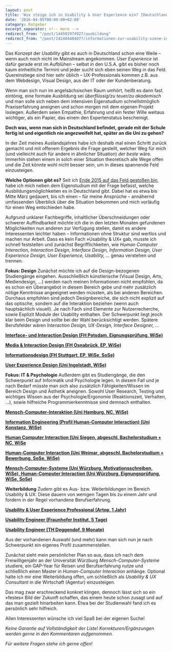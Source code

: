 ```yaml
---
layout: post
title: 'Wie steige ich in Usability & User Experience ein? [Deutschland]'
date: '2016-04-05T00:00:00+02:00'
category: Ratgeber
excerpt_separator: <!-- more -->
redirect_from: "/post/144502974927/ausbildung"
redirect_from: "/post/142404484077/informationen-zur-usability-szene-in-deutschland"
---
```


Das Konzept der _Usability_ gibt es auch in Deutschland schon eine Weile – wenn auch noch nicht im Mainstream angekommen. _User Experience_ ist dafür gerade erst im Aufblühen – selbst in den U.S.A. gibt es bisher noch kaum einheitliche Termini und jeder sucht sich eben seinen Weg in das Feld. Quereinstiege sind hier sehr üblich – UX-Professionals kommen z.B. aus dem Webdesign, Visual Design, aus der IT oder der Kundenberatung.

Wenn man sich nun im angelsächsischen Raum umhört, heißt es dann fast eintönig, eine formale Ausbildung sei _überflüssig/zu teuer/zu akademisch_ und man solle sich neben dem intensiven Eigenstudium schnellstmöglich Praxiserfahrung aneignen und schon morgen mit dem eigenen Projekt loslegen. Außerdem seien Empathie, Erfahrung und ein fester Wille weitaus wichtiger, als ein Papier, das einem den Expertenstatus bescheinigt.

**Doch was, wenn man sich in Deutschland befindet, gerade mit der Schule fertig ist und eigentlich nie angezweifelt hat, später an die Uni zu gehen?** <!-- more -->

In der Zeit meines Auslandsjahres habe ich deshalb mal einen Schritt zurück gemacht und mit offenem Ergebnis die Frage gestellt, welcher Weg für mich (und vielleicht auch für andere in ähnlicher Situation) _der beste_ wäre. Immerhin stehen einem in solch einer Situation theoretisch alle Wege offen und die Zeit könnte wohl nicht besser sein, um in dieses spannende Feld einzusteigen.

**Welche Optionen gibt es?** Seit ich [Ende 2015 auf das Feld gestoßen bin](/anfang), habe ich mich neben dem Eigenstudium mit der Frage befasst, welche Ausbildungsmöglichkeiten es in Deutschland gibt. Dabei hat es etwa bis Mitte März gedauert, bis ich einen – für meine Ansprüche – annähernd umfassenden Überblick über die Situation bekommen und mich vorläufig für einen Weg entschieden habe.

Aufgrund unklarer Fachbegriffe, inhaltlicher Überschneidungen oder schwerer Auffindbarkeit möchte ich die in den letzten Monaten gefundenen Möglichkeiten nun anderen zur Verfügung stellen, damit es andere Interessenten leichter haben – Informationen ohne Struktur sind wertlos und machen nur Arbeit. Dass es kein Fach »Usability & UX« gab, musste ich schnell feststellen und zunächst Begrifflichkeiten, wie _Human Computer Interaction, Interaction Design, Interface Design, Information Design, User Experience Design, User Experience, Usability, ..._ genau verstehen und trennen.

**Fokus: Design** Zunächst möchte ich auf die Design-bezogenen Studiengänge eingehen. Ausschließlich künstlerische (Visual Design, Arts, Mediendesign, ...) werden nach meinen Informationen nicht empfohlen, da es schon ein Überangebot in diesem Bereich gebe und mehr zusätzlich nötige Kenntnisse angeeignet werden müssten, als bei anderen Bereichen. Durchaus empfohlen sind jedoch Designbereiche, die sich nicht explizit auf das optische, sondern auf die Interaktion beziehen (wenn auch hauptsächlich visuell). Je nach Fach sind Elemente zur Nutzerrecherche, sowie Explizit Module der Usability enthalten. Der Schwerpunkt liegt jeoch klar beim Design und sollte bei der Wahl berücksichtigt werden. Spätere Berufsfelder wären _Interaction Design, UX-Design, Interface Designer, ..._

[**Interface- und Interaction Design (FH Potsdam, Eignungsprüfung, WiSe)**](https://www.fh-potsdam.de/studieren/design/studiengaenge/interfacedesign/)

[**Media & Interaction Design (FH Osnabrück, EP, WiSe)**](https://www.hs-osnabrueck.de/index.php?id=417&L=0)

[**Informationsdesign (FH Stuttgart, EP, WiSe, SoSe)**](https://www.hdm-stuttgart.de/idb/bewerbung/)

[**User Experience Design (Uni Ingolstadt, WiSe)**](http://uxd.thi.de/)

**Fokus: IT & Psychologie** Außerdem gibt es Studiengänge, die den Schwerpunkt auf Informatik und Psychologie legen. In diesem Fall und je nach Bedarf müsste man sich also zusätzlich Fähigkeiten/Wissen im Bereich Design und Ästhetik aneignen. Sowohl User Research, Testing und wichtiges Wissen aus der Psychologie/Ergonomie (Reaktionszeit, Verhalten, ...), sowie hilfreiche Programmierkenntnisse sind demnach enthalten.

[**Mensch-Computer-Interaktion (Uni Hamburg, NC, WiSe)**](https://www.uni-hamburg.de/campuscenter/studienangebot/studiengang.html?1239878707)

[**Information Engineering (Profil Human-Computer Interaction) (Uni Konstanz, WiSe)**](https://www.studium.uni-konstanz.de/studienangebot/information-engineering-ba/)

[**Human Computer Interaction (Uni Siegen, abgeschl. Bachelorstudium + NC, WiSe**](http://hci-siegen.de/)

**[Human-Computer Interaction (Uni Weimar, abgeschl. Bachelorstudium + Bewerbung, SoSe, WiSe)](https://www.uni-weimar.de/de/medien/studium/medieninformatik-computer-science-and-media-hci/human-computer-interaction-msc/)**

[**Mensch-Computer-Systeme (Uni Würzburg, Motivationsschreiben, WiSe), Human-Computer Interaction (Uni Würzburg, Eignungsprüfung, WiSe, SoSe)**](http://www.uni-wuerzburg.de/?id=87783)

**Weiterbildung** Zudem gibt es Aus- bzw. Weiterbildungen im Bereich Usability & UX. Diese dauern von wenigen Tagen bis zu einem Jahr und fordern in der Regel vorhandene Berufserfahrung.

[**Usability & User Experience Professional (Artop, 1 Jahr)**](http://www.artop.de/ausbildung-zum-usability-ux-professional)

[**Usability Engineer (Fraunhofer Institut, 5 Tage)**](http://www.usability-ux.fit.fraunhofer.de/de/weiterbildung/usability-engineer.html)

[**Usability Engineer (TH Deggendof, 9 Monate)**](https://www.th-deg.de/de/weiterbildung/zertifikate/usability-engineer#nav)

Aus der vorhandenen Auswahl (und mehr) kann man sich nun je nach Schwerpunkt ein eigenes Profil zusammenstellen.

Zunächst sieht mein persönlicher Plan so aus, dass ich nach dem Freiwilligenjahr an der Universität Würzburg _Mensch-Computer-Systeme_ studiere, ein GAP-Year für Reisen und Berufserfahrung nutze und schließlich einen Master in _Human-Computer Interaction_ anhänge. Optional halte ich mir eine Weiterbildung offen, um schließlich als _Usability & UX Consultant_ in die Wirtschaft (Agentur) einzusteigen.

Das mag zwar erschreckend konkret klingen, dennoch lässt sich so ein »festes« Bild der Zukunft schaffen, das einem heute schon zusagt und auf das man gezielt hinarbeiten kann. Etwa bei der Studienwahl fand ich es persönlich sehr hilfreich.

Allen Interessenten wünsche ich viel Spaß bei der eigenen Suche!

_Keine Garantie auf Vollständigkeit der Liste! Korrekturen/Ergänzungen werden gerne in den Kommentaren aufgenommen._

_Für weitere Fragen stehe ich gerne offen!_
